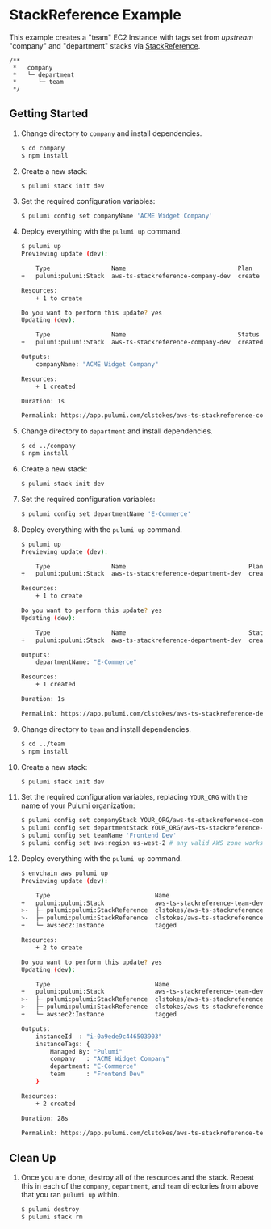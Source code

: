 # StackReference Example

This example creates a "team" EC2 Instance with tags set from _upstream_ "company" and "department" 
stacks via [StackReference](https://www.pulumi.com/docs/intro/concepts/organizing-stacks-projects/#inter-stack-dependencies).

```
/**
 *   company
 *   └─ department
 *      └─ team
 */
```

## Getting Started

1. Change directory to `company` and install dependencies.

    ```bash
    $ cd company
    $ npm install
    ```

1. Create a new stack:

    ```bash
    $ pulumi stack init dev
    ```

1. Set the required configuration variables:

    ```bash
    $ pulumi config set companyName 'ACME Widget Company'
    ```

1. Deploy everything with the `pulumi up` command. 

    ```bash
    $ pulumi up
    Previewing update (dev):

        Type                 Name                               Plan
    +   pulumi:pulumi:Stack  aws-ts-stackreference-company-dev  create

    Resources:
        + 1 to create

    Do you want to perform this update? yes
    Updating (dev):

        Type                 Name                               Status
    +   pulumi:pulumi:Stack  aws-ts-stackreference-company-dev  created

    Outputs:
        companyName: "ACME Widget Company"

    Resources:
        + 1 created

    Duration: 1s

    Permalink: https://app.pulumi.com/clstokes/aws-ts-stackreference-company/dev/updates/1
    ```

1. Change directory to `department` and install dependencies.

    ```bash
    $ cd ../company
    $ npm install
    ````

1. Create a new stack:

    ```bash
    $ pulumi stack init dev
    ```

1. Set the required configuration variables:

    ```bash
    $ pulumi config set departmentName 'E-Commerce'
    ```

1. Deploy everything with the `pulumi up` command. 

    ```bash
    $ pulumi up
    Previewing update (dev):

        Type                 Name                                  Plan
    +   pulumi:pulumi:Stack  aws-ts-stackreference-department-dev  create

    Resources:
        + 1 to create

    Do you want to perform this update? yes
    Updating (dev):

        Type                 Name                                  Status
    +   pulumi:pulumi:Stack  aws-ts-stackreference-department-dev  created

    Outputs:
        departmentName: "E-Commerce"

    Resources:
        + 1 created

    Duration: 1s

    Permalink: https://app.pulumi.com/clstokes/aws-ts-stackreference-department/dev/updates/1
    ```

1. Change directory to `team` and install dependencies.

    ```bash
    $ cd ../team
    $ npm install
    ````

1. Create a new stack:

    ```bash
    $ pulumi stack init dev
    ```

1. Set the required configuration variables, replacing `YOUR_ORG` with the name of your Pulumi organization:

    ```bash
    $ pulumi config set companyStack YOUR_ORG/aws-ts-stackreference-company/dev
    $ pulumi config set departmentStack YOUR_ORG/aws-ts-stackreference-department/dev
    $ pulumi config set teamName 'Frontend Dev'
    $ pulumi config set aws:region us-west-2 # any valid AWS zone works
    ```

1. Deploy everything with the `pulumi up` command. 

    ```bash
    $ envchain aws pulumi up
    Previewing update (dev):

        Type                             Name                                           Plan
    +   pulumi:pulumi:Stack              aws-ts-stackreference-team-dev                 create
    >-  ├─ pulumi:pulumi:StackReference  clstokes/aws-ts-stackreference-department/dev  read
    >-  ├─ pulumi:pulumi:StackReference  clstokes/aws-ts-stackreference-company/dev     read
    +   └─ aws:ec2:Instance              tagged                                         create

    Resources:
        + 2 to create

    Do you want to perform this update? yes
    Updating (dev):

        Type                             Name                                           Status
    +   pulumi:pulumi:Stack              aws-ts-stackreference-team-dev                 created
    >-  ├─ pulumi:pulumi:StackReference  clstokes/aws-ts-stackreference-company/dev     read
    >-  ├─ pulumi:pulumi:StackReference  clstokes/aws-ts-stackreference-department/dev  read
    +   └─ aws:ec2:Instance              tagged                                         created

    Outputs:
        instanceId  : "i-0a9ede9c446503903"
        instanceTags: {
            Managed By: "Pulumi"
            company   : "ACME Widget Company"
            department: "E-Commerce"
            team      : "Frontend Dev"
        }

    Resources:
        + 2 created

    Duration: 28s

    Permalink: https://app.pulumi.com/clstokes/aws-ts-stackreference-team/dev/updates/1
    ```


## Clean Up

1. Once you are done, destroy all of the resources and the stack. Repeat this in each 
of the `company`, `department`, and `team` directories from above that you ran `pulumi up` within.

    ```bash
    $ pulumi destroy
    $ pulumi stack rm
    ```
